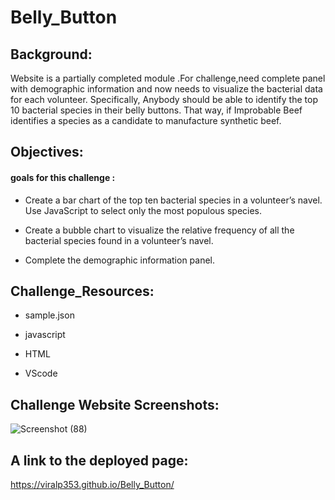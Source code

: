 # Belly_Button



## Background:
 
 
 Website is a partially completed module .For challenge,need  complete panel with  demographic information and now needs to visualize the bacterial data for each volunteer. Specifically, Anybody should be able to identify the top 10 bacterial species in their belly buttons. That way, if Improbable Beef identifies a species as a candidate to manufacture synthetic beef.

##  Objectives:


#### goals for this challenge :

*  Create a bar chart of the top ten bacterial species in a volunteer’s navel. Use JavaScript to select only the most
  populous species.


*  Create a bubble chart to visualize the relative frequency of all the bacterial species found in a volunteer’s navel.


*  Complete the demographic information panel.



## Challenge_Resources:


*  sample.json

* javascript

*  HTML

* VScode



## Challenge Website Screenshots:




![Screenshot (88)](https://user-images.githubusercontent.com/65969608/90983194-e963a000-e531-11ea-9f0b-52a754f369e7.png)






## A link to the deployed page:



https://viralp353.github.io/Belly_Button/









